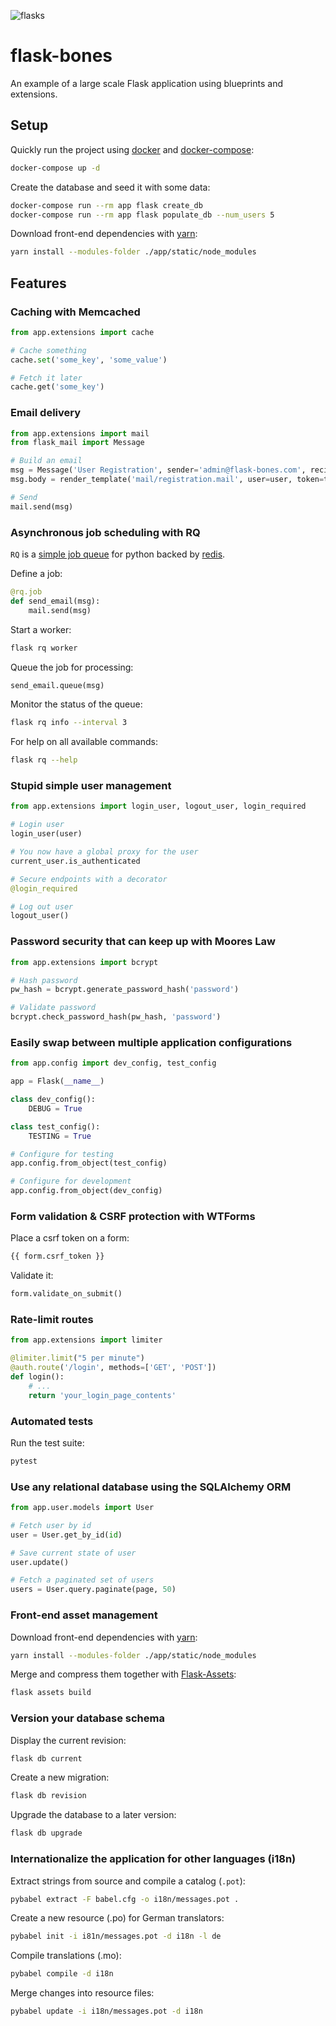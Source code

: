 ![flasks](https://raw.githubusercontent.com/cburmeister/flask-bones/master/image.jpg)

flask-bones
===========

An example of a large scale Flask application using blueprints and extensions.

## Setup

Quickly run the project using [docker](https://www.docker.com/) and
[docker-compose](https://docs.docker.com/compose/):
```bash
docker-compose up -d
```

Create the database and seed it with some data:
```bash
docker-compose run --rm app flask create_db
docker-compose run --rm app flask populate_db --num_users 5
```

Download front-end dependencies with [yarn](https://yarnpkg.com/en/):
```bash
yarn install --modules-folder ./app/static/node_modules
```

## Features

### Caching with Memcached

```python
from app.extensions import cache

# Cache something
cache.set('some_key', 'some_value')

# Fetch it later
cache.get('some_key')
```

### Email delivery

```python
from app.extensions import mail
from flask_mail import Message

# Build an email
msg = Message('User Registration', sender='admin@flask-bones.com', recipients=[user.email])
msg.body = render_template('mail/registration.mail', user=user, token=token)

# Send
mail.send(msg)
```

### Asynchronous job scheduling with RQ

`RQ` is a [simple job queue](http://python-rq.org/) for python backed by
[redis](https://redis.io/).

Define a job:
```python
@rq.job
def send_email(msg):
    mail.send(msg)
```

Start a worker:
```bash
flask rq worker
```

Queue the job for processing:
```python
send_email.queue(msg)
```

Monitor the status of the queue:
```bash
flask rq info --interval 3
```

For help on all available commands:
```bash
flask rq --help
```

### Stupid simple user management

```python
from app.extensions import login_user, logout_user, login_required

# Login user
login_user(user)

# You now have a global proxy for the user
current_user.is_authenticated

# Secure endpoints with a decorator
@login_required

# Log out user
logout_user()
```

### Password security that can keep up with Moores Law

```python
from app.extensions import bcrypt

# Hash password
pw_hash = bcrypt.generate_password_hash('password')

# Validate password
bcrypt.check_password_hash(pw_hash, 'password')
```

### Easily swap between multiple application configurations

```python
from app.config import dev_config, test_config

app = Flask(__name__)

class dev_config():
    DEBUG = True

class test_config():
    TESTING = True

# Configure for testing
app.config.from_object(test_config)

# Configure for development
app.config.from_object(dev_config)
```

### Form validation & CSRF protection with WTForms

Place a csrf token on a form:
```html
{{ form.csrf_token }}
```

Validate it:
```python
form.validate_on_submit()
```

### Rate-limit routes
```python
from app.extensions import limiter

@limiter.limit("5 per minute")
@auth.route('/login', methods=['GET', 'POST'])
def login():
    # ...
    return 'your_login_page_contents'
```

### Automated tests

Run the test suite:
```bash
pytest
```

### Use any relational database using the SQLAlchemy ORM

```python
from app.user.models import User

# Fetch user by id
user = User.get_by_id(id)

# Save current state of user
user.update()

# Fetch a paginated set of users
users = User.query.paginate(page, 50)
```

### Front-end asset management

Download front-end dependencies with [yarn](https://yarnpkg.com/en/):
```bash
yarn install --modules-folder ./app/static/node_modules
```

Merge and compress them together with
[Flask-Assets](https://flask-assets.readthedocs.io/en/latest/):
```bash
flask assets build
```

### Version your database schema

Display the current revision:
```bash
flask db current
```

Create a new migration:
```bash
flask db revision
```

Upgrade the database to a later version:
```bash
flask db upgrade
```

### Internationalize the application for other languages (i18n)

Extract strings from source and compile a catalog (`.pot`):
```bash
pybabel extract -F babel.cfg -o i18n/messages.pot .
```

Create a new resource (.po) for German translators:
```bash
pybabel init -i i81n/messages.pot -d i18n -l de
```

Compile translations (.mo):
```bash
pybabel compile -d i18n
```

Merge changes into resource files:
```bash
pybabel update -i i18n/messages.pot -d i18n
```
